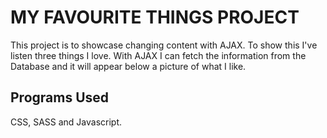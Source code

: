# MY FAVOURITE THINGS PROJECT

This project is to showcase changing content with AJAX.
To show this I've listen three things I love. With AJAX I can fetch the information from the Database and it will appear below a picture of what I like. 

## Programs Used

CSS, SASS and Javascript.
